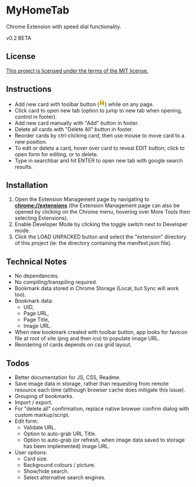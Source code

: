 # MyHomeTab
Chrome Extension with speed dial functionality.

v0.2 BETA

## License
[This project is licensed under the terms of the MIT license.](./LICENSE.md)

## Instructions
* Add new card with toolbar button (![Image](./extension/icons/icon16.png "toolbar icon")) while on any page.
* Click card to open new tab (option to jump to new tab when opening, control in footer).
* Add new card manually with "Add" button in footer.
* Delete all cards with "Delete All" button in footer.
* Reorder cards by ctrl-clicking card, then use mouse to move card to a new position.
* To edit or delete a card, hover over card to reveal EDIT button; click to open form for editing, or to delete.
* Type in searchbar and hit ENTER to open new tab with google search results.


## Installation
1. Open the Extension Management page by navigating to [**chrome://extensions**](chrome://extensions) (the Extension Management page can also be opened by clicking on the Chrome menu, hovering over More Tools then selecting Extensions).
2. Enable Developer Mode by clicking the toggle switch next to Developer mode.
3. Click the LOAD UNPACKED button and select the "extension" directory of this project (ie: the directory containing the manifest.json file).


## Technical Notes
* No dependancies.
* No compiling/transpiling required.
* Bookmark data stored in Chrome Storage (Local, but Sync will work too).
* Bookmark data: 
  * UID,
  * Page URL,
  * Page Title,
  * Image URL.
* When new bookmark created with toolbar button, app looks for favicon file at root of site (png and then ico) to populate image URL.
* Reordering of cards depends on css grid layout.


## Todos
* Better documentation for JS, CSS, Readme.
* Save image data in storage, rather than requesting from remote resource each time (although browser cache does mitigate this issue).
* Grouping of bookmarks.
* Import / export.
* For "delete all" confirmation, replace native browser confirm dialog with custom markup/script.
* Edit form:
  * Validate URL.
  * Option to auto-grab URL Title.
  * Option to auto-grab (or refresh, when image data saved to storage has been implemented) image URL.
* User options:
  * Card size.
  * Background colours / picture.
  * Show/hide search.
  * Select alternative search engines.
